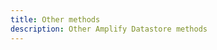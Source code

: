 ```yaml
---
title: Other methods
description: Other Amplify Datastore methods
---
```


<inline-fragment platform="js" src="~/lib/datastore/fragments/js/other-methods.md"></inline-fragment>
